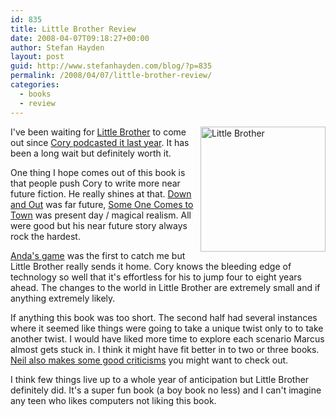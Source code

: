 ```yaml
---
id: 835
title: Little Brother Review
date: 2008-04-07T09:18:27+00:00
author: Stefan Hayden
layout: post
guid: http://www.stefanhayden.com/blog/?p=835
permalink: /2008/04/07/little-brother-review/
categories:
  - books
  - review
---
```

<a href="http://www.amazon.com/Little-Brother-Cory-Doctorow/dp/0765319853/stefanhayden-20" title="little brother"><img class="alignright" style="float: right;" src="http://www.craphound.com/images/littelbrocoverdec.jpg" alt="Little Brother" width="200" /></a>I've been waiting for <a href="http://www.amazon.com/Little-Brother-Cory-Doctorow/dp/0765319853/stefanhayden-20">Little Brother</a> to come out since <a href="http://craphound.com/?p=1819">Cory podcasted it last year</a>. It has been a long wait but definitely worth it.

One thing I hope comes out of this book is that people push Cory to write more near future fiction. He really shines at that. <a href="http://www.amazon.com/Down-Magic-Kingdom-Cory-Doctorow/dp/B0006HQLLO/stefanhayden-20">Down and Out</a> was far future,  <a href="http://www.amazon.com/Someone-Comes-Town-Leaves/dp/0765312786/stefanhayden-20">Some One Comes to Town</a> was present day / magical realism. All were good but his near future story always rock the hardest.

<a href="http://craphound.com/000568.html">Anda's game</a> was the first to catch me but Little Brother really sends it home. Cory knows the bleeding edge of technology so well that it's effortless for his to jump four to eight years ahead. The changes to the world in Little Brother are extremely small and if anything extremely likely.

If anything this book was too short. The second half had several instances where it seemed like things were going to take a unique twist only to to take another twist. I would have liked more time to explore each scenario Marcus almost gets stuck in. I think it might have fit better in to two or three books. <a href="http://journal.neilgaiman.com/2007/12/changing-planes.html">Neil also makes some good criticisms</a> you might want to check out.

I think few things live up to a whole year of anticipation but Little Brother definitely did. It's a super fun book (a boy book no less) and I can't imagine any teen who likes computers not liking this book.